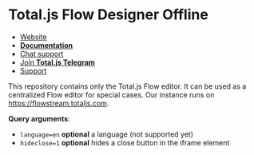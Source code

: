 # Total.js Flow Designer Offline

- [Website](https://www.totaljs.com/flow/)
- [__Documentation__](https://docs.totaljs.com/flow10/)
- [Chat support](https://platform.totaljs.com/?open=messenger)
- [Join __Total.js Telegram__](https://t.me/totalplatform)
- [Support](https://www.totaljs.com/support/)

This repository contains only the Total.js Flow editor. It can be used as a centralized Flow editor for special cases. Our instance runs on <https://flowstream.totaljs.com>.

__Query arguments__:

- `language=en` __optional__ a language (not supported yet)
- `hideclose=1` __optional__ hides a close button in the iframe element